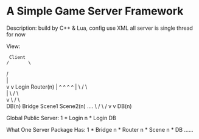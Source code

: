 # A Simple Game Server Framework

Description:
build by C++ & Lua, config use XML
all server is single thread for now

View:

     Client
    /       \
   /          \
  |             \
  v              v
Login           Router(n)
  | ^         ^  ^    ^ 
  |  \       /    \    \
  |   \     /      \     \
  v    \   /        \      \
 DB(n) Bridge      Scene1  Scene2(n) ....
                      \        /
                       \      /
					    v    v
						  DB(n)

Global Public Server:
1 * Login
n * Login DB

What One Server Package Has:
1 * Bridge
n * Router
n * Scene
n * DB
......

